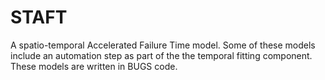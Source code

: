 # STAFT
A spatio-temporal Accelerated Failure Time model. Some of these models include an automation step as part of the the temporal fitting component. These models are written in BUGS code.
